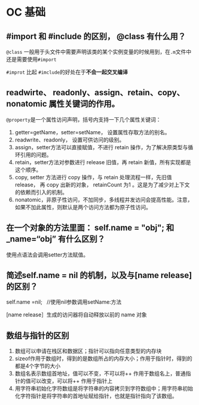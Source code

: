 # OC 基础





## #import 和 #include 的区别， @class 有什么用？

`@class` 一般用于头文件中需要声明该类的某个实例变量的时候用到，在`.m`文件中还是需要使用`#import`

`#improt` 比起 `#imclude`的好处在于**不会一起交叉编译**



## readwirte、 readonly、assign、retain、copy、nonatomic 属性关键词的作用。

`@property`是一个属性访问声明，括号内支持一下几个属性关键词：

1. getter=getName，setter=setName， 设置属性存取方法的别名。
2. readwrite、readonly， 设置可供访问的级别。
3. assign，setter方法可以直接赋值，不进行 retain 操作，为了解决原类型与循环引用的问题。
4. retain，setter方法对参数进行 release 旧值，再 retain 新值，所有实现都是这个顺序。
5. copy, setter 方法进行 copy 操作，与 retain 处理流程一样，先旧值 release， 再 copy 出新的对象， retainCount 为1 。这是为了减少对上下文的依赖而引入的机制。
6. nonatomic，非原子性访问，不加同步，多线程并发访问会提高性能。注意，如果不加此属性，则默认是两个访问方法都为原子性访问。





## 在一个对象的方法里面： self.name = "obj"; 和 _name=“obj” 有什么区别？



使用点语法会调用setter方法赋值。





## 简述self.name = nil 的机制，以及与[name release]的区别？

 

 self.name =nil;   //使用nil参数调用setName:方法

[name release］生成的访问器将自动释放以前的 name 对象





## 数组与指针的区别



1. 数组可以申请在栈区和数据区；指针可以指向任意类型的内存块
2. sizeof作用于数组时，得到的是数组所占的内存大小；作用于指针时，得到的都是4个字节的大小
3. 数组名表示数组首地址，值可以不变，不可以将++ 作用于数组名上，普通指针的值可以改变，可以将++ 作用于指针上
4. 用字符串初始化字符数组是将字符串的内容拷贝到字符数组中；用字符串初始化字符指针是将字符串的首地址赋给指针，也就是指针指向了该数组。



